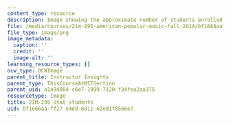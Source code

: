 ```yaml
---
content_type: resource
description: Image showing the approximate number of students enrolled in the course.
file: /media/courses/21m-295-american-popular-music-fall-2014/bf1666aaff27e4dd601162ed1f8566e7_21M-295_stat-students.png
file_type: image/png
image_metadata:
  caption: ''
  credit: ''
  image-alt: ''
learning_resource_types: []
ocw_type: OCWImage
parent_title: Instructor Insights
parent_type: ThisCourseAtMITSection
parent_uid: a1a94884-c6e7-1999-7120-f34fea2aa375
resourcetype: Image
title: 21M-295_stat-students
uid: bf1666aa-ff27-e4dd-6011-62ed1f8566e7
---
```


